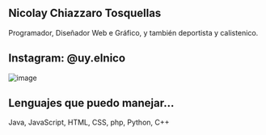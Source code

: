 ## Nicolay Chiazzaro Tosquellas
Programador, Diseñador Web e Gráfico, y también deportista y calistenico. 

## Instagram: @uy.elnico

![image](https://github.com/uyelnico/uyelnico/assets/145890121/d40e9929-e848-4d3a-ad0d-65feea012109)

## Lenguajes que puedo manejar...
Java, JavaScript, HTML, CSS, php, Python, C++
